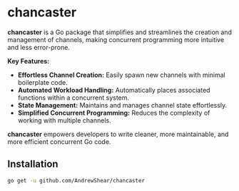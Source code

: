 # chancaster

**chancaster** is a Go package that simplifies and streamlines the creation and management of channels, making concurrent programming more intuitive and less error-prone.

**Key Features:**

- **Effortless Channel Creation:** Easily spawn new channels with minimal boilerplate code.
- **Automated Workload Handling:** Automatically places associated functions within a concurrent system.
- **State Management:** Maintains and manages channel state effortlessly.
- **Simplified Concurrent Programming:** Reduces the complexity of working with multiple channels.

**chancaster** empowers developers to write cleaner, more maintainable, and more efficient concurrent Go code.

## Installation

```bash
go get -u github.com/AndrewShear/chancaster
```
